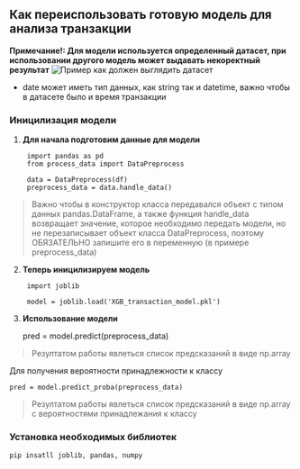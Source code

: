 ## Как переиспользовать готовую модель для анализа транзакции
**Примечание!: Для модели используется определенный датасет, при использовании другого модель может выдавать некоректный результат**
![Пример как должен выглядить датасет](https://i.ibb.co/HNdhQ6D/dataset.png)

* date может иметь тип данных, как string так и datetime, важно чтобы в датасете было и время транзакции
### Иницилизация модели
1. __Для начала подготовим данные для модели__

   ```
    import pandas as pd
    from process_data import DataPreprocess

    data = DataPreprocess(df)
    preprocess_data = data.handle_data()
    ```
> Важно чтобы в конструктор класса передавался объект с типом данных pandas.DataFrame, а также функция handle_data возвращает значение, которое необходимо передать модели, но не перезаписывает объект класса DataPreprocess, поэтому ОБЯЗАТЕЛЬНО запишите его в переменную (в примере preprocess_data)

2. __Теперь иницилизируем модель__


   ```
    import joblib
   
    model = joblib.load('XGB_transaction_model.pkl')
    ```
3. __Использование модели__

    pred = model.predict(preprocess_data)

> Резултатом работы явлеться список предсказаний в виде np.array

Для получения вероятности принадлежности к классу


    pred = model.predict_proba(preprocess_data)

> Резултатом работы явлеться список предсказаний в виде np.array с вероятностями принадлежания к классу

### Установка необходимых библиотек

    pip insatll joblib, pandas, numpy
